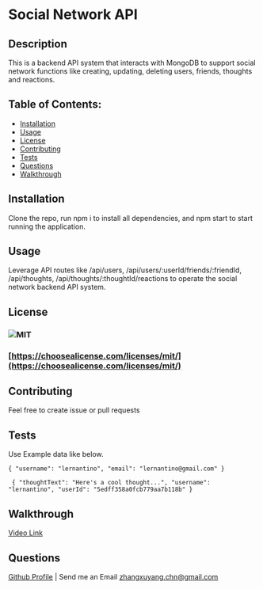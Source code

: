 # Social Network API
  ## Description
  This is a backend API system that interacts with MongoDB to support social network functions like creating, updating, deleting users, friends, thoughts and reactions.

  ## Table of Contents:
  - [Installation](#installation)
  - [Usage](#usage)
  - [License](#license)
  - [Contributing](#contributing)
  - [Tests](#tests)
  - [Questions](#questions)
  - [Walkthrough](#walkthrough)

  ## Installation
  Clone the repo, run npm i to install all dependencies, and npm start to start running the application.

  ## Usage
  Leverage API routes like /api/users, /api/users/:userId/friends/:friendId, /api/thoughts, /api/thoughts/:thoughtId/reactions to operate the social network backend API system.

  ## License
  ### ![MIT](https://img.shields.io/badge/license-MIT-green)
  ### [https://choosealicense.com/licenses/mit/](https://choosealicense.com/licenses/mit/)
  

  ## Contributing
  Feel free to create issue or pull requests

  ## Tests
  Use Example data like below.

  ``{
  "username": "lernantino",
  "email": "lernantino@gmail.com"
  }``

  ``
  {
  "thoughtText": "Here's a cool thought...",
  "username": "lernantino",
  "userId": "5edff358a0fcb779aa7b118b"
  }``
  
  ## Walkthrough
  [Video Link](https://watch.screencastify.com/v/sFFvRZQwXHkwv4gYrar5)

  ## Questions
  [Github Profile](https://github.com/xuyangzhang0) | Send me an Email zhangxuyang.chn@gmail.com
